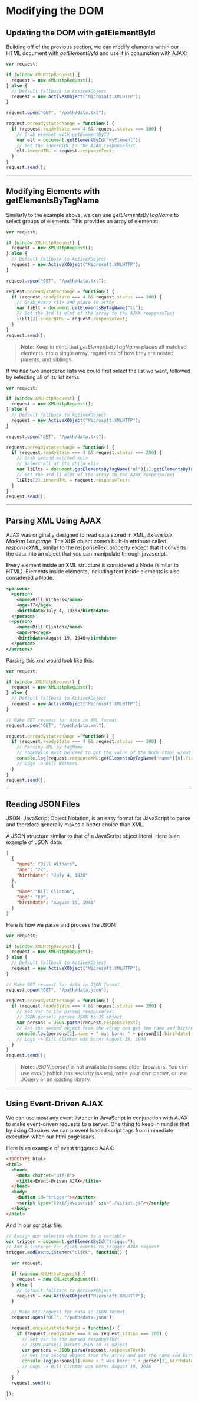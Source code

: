 # Modifying the DOM

## Updating the DOM with getElementById

Building off of the previous section, we can modify elements within our HTML document with _getElementById_ and use it in conjunction with AJAX:

```javascript
var request;

if (window.XMLHttpRequest) {
  request = new XMLHttpRequest();
} else {
  // Default fallback to ActiveXObject
  request = new ActiveXObject("Microsoft.XMLHTTP");
}

request.open("GET", "/path/data.txt");

request.onreadystatechange = function() {
  if (request.readyState === 4 && request.status === 200) {
    // Grab element with getElementById
    var elt = document.getElementById("myElement");
    // Set the innerHTML to the AJAX responseText
    elt.innerHTML = request.responseText;
  }
}
request.send();
```

---


## Modifying Elements with getElementsByTagName

Similarly to the example above, we can use _getElementsByTagName_ to select groups of elements. This provides an array of elements:


```javascript
var request;

if (window.XMLHttpRequest) {
  request = new XMLHttpRequest();
} else {
  // Default fallback to ActiveXObject
  request = new ActiveXObject("Microsoft.XMLHTTP");
}

request.open("GET", "/path/data.txt");

request.onreadystatechange = function() {
  if (request.readyState === 4 && request.status === 200) {
    // Grab every <li> and place in array
    var liElt = document.getElementsByTagName("li");
    // Set the 3rd li elmt of the array to the AJAX responseText
    liElt[2].innerHTML = request.responseText;
  }
}
request.send();
```

> **Note:** Keep in mind that _getElementsByTagName_ places all matched elements into a single array, regardless of how they are nested, parents, and siblings.

If we had two unordered lists we could first select the list we want, followed by selecting all of its list items:

```javascript
var request;

if (window.XMLHttpRequest) {
  request = new XMLHttpRequest();
} else {
  // Default fallback to ActiveXObject
  request = new ActiveXObject("Microsoft.XMLHTTP");
}

request.open("GET", "/path/data.txt");

request.onreadystatechange = function() {
  if (request.readyState === 4 && request.status === 200) {
    // Grab second matched <ul>
    // Select all of its child <li>
    var liElts = document.getElementsByTagName("ul")[1].getElementsByTagName("li");
    // Set the 3rd li elmt of the array to the AJAX responseText
    liElts[2].innerHTML = request.responseText;
  }
}
request.send();
```

---


## Parsing XML Using AJAX

AJAX was originally designed to read data stored in XML, _Extensible Markup Language_. The XHR object comes built-in attribute called _responseXML_, similar to the responseText property except that it converts the data into an object that you can manipulate through javascript.

Every element inside an XML structure is considered a Node (similar to HTML). Elements inside elements, including text inside elements is also considered a Node:

```xml
<persons>
  <person>
    <name>Bill Withers</name>
    <age>77</age>
    <birthdate>July 4, 1938</birthdate>
  </person>
  <person>
    <name>Bill Clinton</name>
    <age>69</age>
    <birthdate>August 19, 1946</birthdate>
  </person>
</persons>
```

Parsing this xml would look like this:


```javascript
var request;

if (window.XMLHttpRequest) {
  request = new XMLHttpRequest();
} else {
  // Default fallback to ActiveXObject
  request = new ActiveXObject("Microsoft.XMLHTTP");
}

// Make GET request for data in XML format
request.open("GET", "/path/data.xml");

request.onreadystatechange = function() {
  if (request.readyState === 4 && request.status === 200) {
    // Parsing XML by tagName
    // nodeValue must be used to get the value of the Node (tag) w/out ""
    console.log(request.responseXML.getElementsByTagName("name")[0].firstChild.nodeValue)
    // Logs -> Bill Withers
  }
}
request.send();
```


---


## Reading JSON Files

JSON, JavaScript Object Notation, is an easy format for JavaScript to parse and therefore generally makes a better choice than XML.

A JSON structure similar to that of a JavaScript object literal. Here is an example of JSON data:

```json
[
  {
    "name": "Bill Withers",
    "age": "77",
    "birthdate": "July 4, 1938"
  },
  {
    "name":"Bill Clinton",
    "age": "69",
    "birthdate": "August 19, 1946"
  }
]
```

Here is how we parse and process the JSON:

```javascript
var request;

if (window.XMLHttpRequest) {
  request = new XMLHttpRequest();
} else {
  // Default fallback to ActiveXObject
  request = new ActiveXObject("Microsoft.XMLHTTP");
}

// Make GET request for data in JSON format
request.open("GET", "/path/data.json");

request.onreadystatechange = function() {
  if (request.readyState === 4 && request.status === 200) {
    // Set var to the parsed responseText
    // JSON.parse() parses JSON to JS object
    var persons = JSON.parse(request.responseText);
    // Get the second object from the array and get the name and birthdate
    console.log(persons[1].name + " was born: " + person[1].birthdate);
    // Logs -> Bill Clinton was born: August 19, 1946
  }
}
request.send();
```

> **Note:** _JSON.parse()_ is not available in some older browsers. You can use _eval()_ (which has security issues), write your own parser, or use JQuery or an existing library.


---


## Using Event-Driven AJAX

We can use most any event listener in JavaScript in conjunction with AJAX to make event-driven requests to a server. One thing to keep in mind is that by using Closures we can prevent loaded script tags from immediate execution when our html page loads.

Here is an example of event triggered AJAX:

```html
<!DOCTYPE html>
<html>
  <head>
    <meta charset="utf-8">
    <title>Event-Driven AJAX</title>
  </head>
  <body>
    <button id="trigger"></button>
    <script type="text/javascript" src="./script.js"></script>
  </body>
</html>
```

And in our script.js file:

```javascript
// Assign our selected <button> to a variable
var trigger = document.getElementById("trigger");
// Add a listener for click events to trigger AJAX request
trigger.addEventListener("click", function() {

  var request;

  if (window.XMLHttpRequest) {
    request = new XMLHttpRequest();
  } else {
    // Default fallback to ActiveXObject
    request = new ActiveXObject("Microsoft.XMLHTTP");
  }

  // Make GET request for data in JSON format
  request.open("GET", "/path/data.json");

  request.onreadystatechange = function() {
    if (request.readyState === 4 && request.status === 200) {
      // Set var to the parsed responseText
      // JSON.parse() parses JSON to JS object
      var persons = JSON.parse(request.responseText);
      // Get the second object from the array and get the name and birthdate
      console.log(persons[1].name + " was born: " + person[1].birthdate);
      // Logs -> Bill Clinton was born: August 19, 1946
    }
  }
  request.send();

});
```
